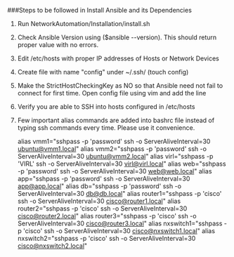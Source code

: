 ###Steps to be followed in Install Ansible and its Dependencies

1. Run NetworkAutomation/Installation/install.sh

2. Check Ansible Version using ($ansible --version). This should return proper value with no errors.

3. Edit /etc/hosts with proper IP addresses of Hosts or Network Devices

4. Create file with name "config" under ~/.ssh/ (touch config)

5. Make the StrictHostCheckingKey as NO so that Ansible need not fail to connect for first time.
 Open config file using vim and add the line 

6. Verify you are able to SSH into hosts configured in /etc/hosts

7. Few important alias commands are added into bashrc file instead of typing ssh commands every time.
   Please use it convenience.

	alias vmm1="sshpass -p 'password' ssh -o ServerAliveInterval=30 ubuntu@vmm1.local"
	alias vmm2="sshpass -p 'password' ssh -o ServerAliveInterval=30 ubuntu@vmm2.local"
	alias virl="sshpass -p 'VIRL' ssh -o ServerAliveInterval=30 virl@virl.local"
	alias web="sshpass -p 'password' ssh -o ServerAliveInterval=30 web@web.local"
	alias app="sshpass -p 'password' ssh -o ServerAliveInterval=30 app@app.local"
	alias db="sshpass -p 'password' ssh -o ServerAliveInterval=30 db@db.local"
	alias router1="sshpass -p 'cisco' ssh -o ServerAliveInterval=30 cisco@router1.local"
	alias router2="sshpass -p 'cisco' ssh -o ServerAliveInterval=30 cisco@router2.local"
	alias router3="sshpass -p 'cisco' ssh -o ServerAliveInterval=30 cisco@router3.local"
	alias nxswitch1="sshpass -p 'cisco' ssh -o ServerAliveInterval=30 cisco@nxswitch1.local"
	alias nxswitch2="sshpass -p 'cisco' ssh -o ServerAliveInterval=30 cisco@nxswitch2.local"



